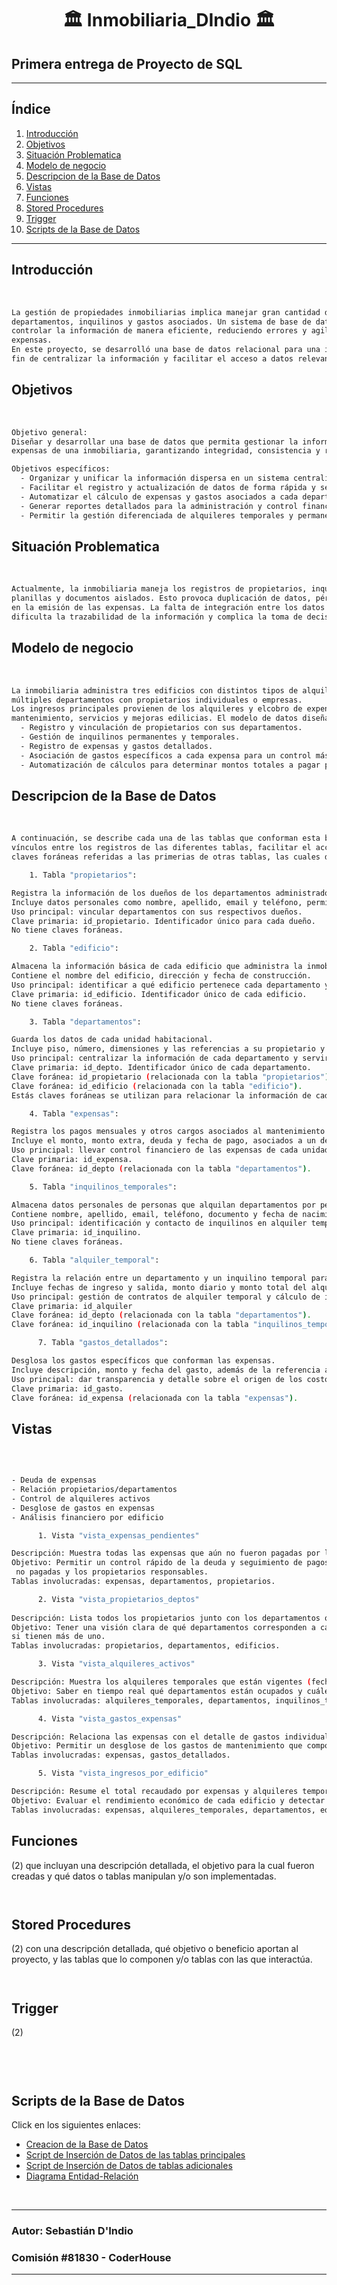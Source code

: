 # <h1 align="center">🏛️ Inmobiliaria_DIndio 🏛️</h1> 
Primera entrega de Proyecto de SQL
---
---

## **Índice**  

1. [Introducción](#introducción)  
2. [Objetivos](#objetivos)  
3. [Situación Problematica](#situación-problematica)  
4. [Modelo de negocio](#modelo-de-negocio)  
5. [Descripcion de la Base de Datos](#descripcion-de-la-base-de-datos)
6. [Vistas](#vistas)
7. [Funciones](#funciones)
8. [Stored Procedures](#stored_procedures)
9. [Trigger](#trigger)
10. [Scripts de la Base de Datos](#scripts-de-la-base-de-datos)  

---

## Introducción
<br>

``` sh
La gestión de propiedades inmobiliarias implica manejar gran cantidad de datos relacionados con propietarios, edificios,
departamentos, inquilinos y gastos asociados. Un sistema de base de datos bien estructurado permite organizar, optimizar y
controlar la información de manera eficiente, reduciendo errores y agilizando la generación de reportes, como el cálculo de
expensas.
En este proyecto, se desarrolló una base de datos relacional para una inmobiliaria que administra varios edificios, con el
fin de centralizar la información y facilitar el acceso a datos relevantes para la toma de decisiones.

```


## Objetivos
<br>

```sh
Objetivo general:
Diseñar y desarrollar una base de datos que permita gestionar la información de los propietarios, departamentos, inquilinos y
expensas de una inmobiliaria, garantizando integridad, consistencia y rapidez en las consultas.

Objetivos específicos:
  - Organizar y unificar la información dispersa en un sistema centralizado.
  - Facilitar el registro y actualización de datos de forma rápida y segura.
  - Automatizar el cálculo de expensas y gastos asociados a cada departamento.
  - Generar reportes detallados para la administración y control financiero.
  - Permitir la gestión diferenciada de alquileres temporales y permanentes.
```

## Situación Problematica
<br>

```sh
Actualmente, la inmobiliaria maneja los registros de propietarios, inquilinos y gastos de manera descentralizada, utilizando
planillas y documentos aislados. Esto provoca duplicación de datos, pérdida de información, errores en los cálculos y demoras
en la emisión de las expensas. La falta de integración entre los datos de edificios, departamentos, propietarios y gastos
dificulta la trazabilidad de la información y complica la toma de decisiones.
```


## Modelo de negocio
<br>

```sh
La inmobiliaria administra tres edificios con distintos tipos de alquileres: permanentes y temporales. Cada edificio tiene
múltiples departamentos con propietarios individuales o empresas.
Los ingresos principales provienen de los alquileres y elcobro de expensas, mientras que los egresos están relacionados con
mantenimiento, servicios y mejoras edilicias. El modelo de datos diseñado contempla:
  - Registro y vinculación de propietarios con sus departamentos.
  - Gestión de inquilinos permanentes y temporales.
  - Registro de expensas y gastos detallados.
  - Asociación de gastos específicos a cada expensa para un control más preciso.
  - Automatización de cálculos para determinar montos totales a pagar por mes o período.

```

## Descripcion de la Base de Datos
<br>

```sh
A continuación, se describe cada una de las tablas que conforman esta base de datos y las relaciones que permiten establecer
vínculos entre los registros de las diferentes tablas, facilitar el acceso y la manipulación de los mismos a través de las
claves foráneas referidas a las primerias de otras tablas, las cuales de detallan a continuación:

    1. Tabla "propietarios":

Registra la información de los dueños de los departamentos administrados por la inmobiliaria.
Incluye datos personales como nombre, apellido, email y teléfono, permitiendo identificar y contactar a cada propietario.
Uso principal: vincular departamentos con sus respectivos dueños.
Clave primaria: id_propietario. Identificador único para cada dueño.
No tiene claves foráneas.

    2. Tabla "edificio":

Almacena la información básica de cada edificio que administra la inmobiliaria.
Contiene el nombre del edificio, dirección y fecha de construcción.
Uso principal: identificar a qué edificio pertenece cada departamento y gestionar información general del inmueble.
Clave primaria: id_edificio. Identificador único de cada edificio.
No tiene claves foráneas.

    3. Tabla "departamentos":

Guarda los datos de cada unidad habitacional.
Incluye piso, número, dimensiones y las referencias a su propietario y edificio.
Uso principal: centralizar la información de cada departamento y servir de enlace para expensas, alquileres y ocupantes.
Clave primaria: id_depto. Identificador único de cada departamento.
Clave foránea: id_propietario (relacionada con la tabla "propietarios").
Clave foránea: id_edificio (relacionada con la tabla "edificio").
Estás claves foráneas se utilizan para relacionar la información de cada departamento con el propietario.

    4. Tabla "expensas":

Registra los pagos mensuales y otros cargos asociados al mantenimiento del edificio y sus servicios comunes.
Incluye el monto, monto extra, deuda y fecha de pago, asociados a un departamento específico.
Uso principal: llevar control financiero de las expensas de cada unidad.
Clave primaria: id_expensa.
Clave foránea: id_depto (relacionada con la tabla "departamentos").

    5. Tabla "inquilinos_temporales":

Almacena datos personales de personas que alquilan departamentos por períodos cortos.
Contiene nombre, apellido, email, teléfono, documento y fecha de nacimiento.
Uso principal: identificación y contacto de inquilinos en alquiler temporal.
Clave primaria: id_inquilino.
No tiene claves foráneas.

    6. Tabla "alquiler_temporal":

Registra la relación entre un departamento y un inquilino temporal para un período específico.
Incluye fechas de ingreso y salida, monto diario y monto total del alquiler, además de la referencia al propietario.
Uso principal: gestión de contratos de alquiler temporal y cálculo de ingresos.
Clave primaria: id_alquiler
Clave foránea: id_depto (relacionada con la tabla "departamentos").
Clave foránea: id_inquilino (relacionada con la tabla "inquilinos_temporales").

      7. Tabla "gastos_detallados":

Desglosa los gastos específicos que conforman las expensas.
Incluye descripción, monto y fecha del gasto, además de la referencia a la expensa correspondiente.
Uso principal: dar transparencia y detalle sobre el origen de los costos incluidos en las expensas.
Clave primaria: id_gasto.
Clave foránea: id_expensa (relacionada con la tabla "expensas").

```
## Vistas
<br>

``` sh

- Deuda de expensas
- Relación propietarios/departamentos
- Control de alquileres activos
- Desglose de gastos en expensas
- Análisis financiero por edificio

      1. Vista "vista_expensas_pendientes"

Descripción: Muestra todas las expensas que aún no fueron pagadas por los propietarios.
Objetivo: Permitir un control rápido de la deuda y seguimiento de pagos atrasados, es decir, identificar las expensas
 no pagadas y los propietarios responsables.
Tablas involucradas: expensas, departamentos, propietarios.

      2. Vista "vista_propietarios_deptos"
      
Descripción: Lista todos los propietarios junto con los departamentos que poseen.
Objetivo: Tener una visión clara de qué departamentos corresponden a cada propietario y en que edificio están, incluso
si tienen más de uno.
Tablas involucradas: propietarios, departamentos, edificios.

      3. Vista "vista_alquileres_activos"

Descripción: Muestra los alquileres temporales que están vigentes (fecha actual entre inicio y fin).
Objetivo: Saber en tiempo real qué departamentos están ocupados y cuáles disponibles.
Tablas involucradas: alquileres_temporales, departamentos, inquilinos_temporales.

      4. Vista "vista_gastos_expensas"

Descripción: Relaciona las expensas con el detalle de gastos individuales.
Objetivo: Permitir un desglose de los gastos de mantenimiento que componen las expensas de cada departamento.
Tablas involucradas: expensas, gastos_detallados.

      5. Vista "vista_ingresos_por_edificio"

Descripción: Resume el total recaudado por expensas y alquileres temporales agrupado por edificio.
Objetivo: Evaluar el rendimiento económico de cada edificio y detectar cuáles generan mayores ingresos.
Tablas involucradas: expensas, alquileres_temporales, departamentos, edificios.

```


## Funciones
(2) que incluyan una descripción detallada, el objetivo para la cual fueron creadas y qué datos o tablas manipulan y/o son implementadas.
<br>

``` sh



```

## Stored Procedures
(2) con una descripción detallada, qué objetivo o beneficio aportan al proyecto, y las tablas que lo componen y/o tablas con las que interactúa.
<br>

``` sh



```

## Trigger
(2)
<br>

``` sh



```

<br>

## Scripts de la Base de Datos
Click en los siguientes enlaces:
<br>

- <a href="./Tabla_create.sql"> Creacion de la Base de Datos </a><br>
- <a href="./Insertar_datos.sql">Script de Inserción de Datos de las tablas principales</a><br>
- <a href="./Insertar_datos_extras.sql">Script de Inserción de Datos de tablas adicionales</a><br>
- <a href="./Diagrama_ER.png">Diagrama Entidad-Relación</a>

<br>

---
### Autor: Sebastián D'Indio

### Comisión #81830 - CoderHouse

---
